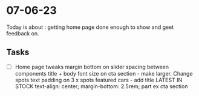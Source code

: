 # 07-06-23

Today is about :
getting home page done enough to show and geet feedback on.

## Tasks
- [ ] Home page tweaks
margin bottom on slider
spacing between components
title + body font size on cta section - make larger. Change spots text
padding on 3 x spots
featured cars - add title
LATEST IN STOCK
text-align: center;
margin-bottom: 2.5rem;
part ex cta section